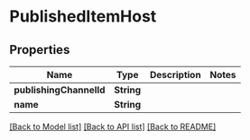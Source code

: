 # PublishedItemHost

## Properties
Name | Type | Description | Notes
------------ | ------------- | ------------- | -------------
**publishingChannelId** | **String** |  | 
**name** | **String** |  | 

[[Back to Model list]](../README.md#documentation-for-models) [[Back to API list]](../README.md#documentation-for-api-endpoints) [[Back to README]](../README.md)


